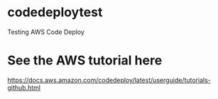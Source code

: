 # codedeploytest
Testing AWS Code Deploy

# See the AWS tutorial here
https://docs.aws.amazon.com/codedeploy/latest/userguide/tutorials-github.html